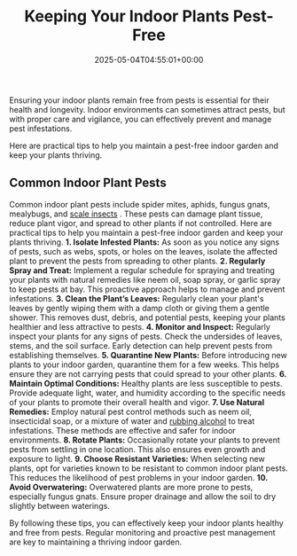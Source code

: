 ﻿---
layout: post
title: Keeping Your Indoor Plants Pest-Free
date: '2025-05-04T04:55:01+00:00'
categories:
- Beetles
- Guide
tags: []
slug: /keeping-your-indoor-plants-pest-free/
lastmod: 2025-05-07T12:21:28+03:00
---

Ensuring your indoor plants remain free from pests is essential for their health and longevity. Indoor environments can sometimes attract pests, but with proper care and vigilance, you can effectively prevent and manage pest infestations.

Here are practical tips to help you maintain a pest-free indoor garden and keep your plants thriving.
## Common Indoor Plant Pests
Common indoor plant pests include spider mites, aphids, fungus gnats, mealybugs, and
[scale insects](https://pestpolicy.com/are-mole-crickets-bad-for-your-garden-or-lawn/)
. These pests can damage plant tissue, reduce plant vigor, and spread to other plants if not controlled. Here are practical tips to help you maintain a pest-free indoor garden and keep your plants thriving.
**1. Isolate Infested Plants:**
As soon as you notice any signs of pests, such as webs, spots, or holes on the leaves, isolate the affected plant to prevent the pests from spreading to other plants.
**2. Regularly Spray and Treat:**
Implement a regular schedule for spraying and treating your plants with natural remedies like neem oil, soap spray, or garlic spray to keep pests at bay. This proactive approach helps to manage and prevent infestations.
**3. Clean the Plant’s Leaves:**
Regularly clean your plant's leaves by gently wiping them with a damp cloth or giving them a gentle shower. This removes dust, debris, and potential pests, keeping your plants healthier and less attractive to pests.
**4. Monitor and Inspect:**
Regularly inspect your plants for any signs of pests. Check the undersides of leaves, stems, and the soil surface. Early detection can help prevent pests from establishing themselves.
**5. Quarantine New Plants:**
Before introducing new plants to your indoor garden, quarantine them for a few weeks. This helps ensure they are not carrying pests that could spread to your other plants.
**6. Maintain Optimal Conditions:**
Healthy plants are less susceptible to pests. Provide adequate light, water, and humidity according to the specific needs of your plants to promote their overall health and vigor.
**7. Use Natural Remedies:**
Employ natural pest control methods such as neem oil, insecticidal soap, or a mixture of water and
[rubbing alcohol](https://pestpolicy.com/does-rubbing-alcohol-kill-fleas/)
to treat infestations. These methods are effective and safer for indoor environments.
**8. Rotate Plants:**
Occasionally rotate your plants to prevent pests from settling in one location. This also ensures even growth and exposure to light.
**9. Choose Resistant Varieties:**
When selecting new plants, opt for varieties known to be resistant to common indoor plant pests. This reduces the likelihood of pest problems in your indoor garden.
**10. Avoid Overwatering:**
Overwatered plants are more prone to pests, especially fungus gnats. Ensure proper drainage and allow the soil to dry slightly between waterings.

By following these tips, you can effectively keep your indoor plants healthy and free from pests. Regular monitoring and proactive pest management are key to maintaining a thriving indoor garden.